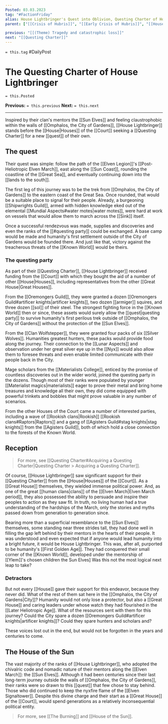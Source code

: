 ```yaml
---
Posted: 03.03.2023
tag: "#FactionFriday"
alias: House Lightbringer's Quest into Oblivion, Questing Charter of House Lightbringer
parent: ["[[Crisis of Hubris]]", "[[Early Crisis of Hubris]]", "[[House Lightbringer]]", "[[Quest]]", "[[Quest into Oblivion]]", "[[Questing Charter]]"]

previous: "[[(Theme) Tragedy and catastrophic loss]]"
next: "[[Questing Charter]]"
---
```

`= this.tag` #DailyPost 
# The Questing Charter of House Lightbringer
`= this.Posted`

**Previous:** `= this.previous`
**Next:** `= this.next`

---

Inspired by their clan's mentors the [[Sun Elves]] and feeling claustrophobic within the walls of [[Omphalos, the City of Gardens]], [[House Lightbringer]] stands before the [[House|Houses]] of the [[Court]] seeking a [[Questing Charter]] for a new [[quest]] of their own.

## The quest

Their quest was simple: follow the path of the [[Elven Legion]]'s [[Post-Heliotropic Elven March]], east along the [[Sun Coast]], rounding the coastline of the [[Great Sea]], and eventually continuing down into the [[lands to the south]].

The first leg of this journey was to be the trek from [[Omphalos, the City of Gardens]] to the eastern coast of the Great Sea. Once rounded, that would be a suitable place to signal for their people. Already, a burgeoning [[Shipwrights Guild]], armed with hidden knowledge eked out of the elemental [[Mundial Aspects#water motes|water motes]], were hard at work on vessels that would allow them to march across the [[Sink]] itself.

Once a successful rendezvous was made, supplies and discoveries and even the ranks of the [[#questing party]] could be exchanged. A base camp would be made and humanity's first settlement outside of the City of Gardens would be founded there. And just like that, victory against the treacherous threats of the [[Known World]] would be theirs.

### The questing party

As part of their [[Questing Charter]], [[House Lightbringer]] received funding from the [[Court]] with which they bought the aid of a number of other [[House|Houses]], including representatives from the other [[Great House|Great Houses]].

From the [[Oremongers Guild]], they were granted a dozen [[Oremongers Guild#artificer knights|artificer knights]], two dozen [[armiger]] squires, and three dozen [[sol]] of their steel. The strongest fighting force in the [[Known World]] then or since, these assets would surely allow the [[quest|questing party]] to survive humanity's first perilous trek outside of [[Omphalos, the City of Gardens]] without the protection of the [[Sun Elves]].

From the [[Clan Wolfstepper]], they were granted four packs of six [[Silver Wolves]]. Humanities greatest hunters, these packs would provide food along the journey. Their connection to the [[Lunar Aspects]] and observation under her great silver eye up in the [[Nyx]] would also allow them to foresee threats and even enable limited communicate with their people back in the City. 

Mage scholars from the [[Materialists College]], enticed by the promise of countless discoveries out in the wider world, joined the questing party in the dozens. Though most of their ranks were populated by younger [[Materialist magics|materialists]] eager to prove their metal and bring home treasures and knowledge all their own, they did come equipped with powerful trinkets and bobbles that might prove valuable in any number of scenarios.

From the other Houses of the Court came a number of interested parties, including a wave of [[Rookish clans|Rookish]] [[Rookish clans#Raptors|Raptors]] and a gang of [[Agisters Guild#stag knights|stag knights]] from the [[Agisters Guild]], both of which hold a close connection to the forests of the Known World.

## Reception

> For more, see [[Questing Charter#Acquiring a Questing Charter|Questing Charter > Acquiring a Questing Charter]].

Of course, [[House Lightbringer]] saw significant support for their [[Questing Charter]] from the [[House|Houses]] of the [[Court]]. As a [[Great House]] themselves, they wielded immense political power. And, as one of the great [[human clans|clans]] of the [[Elven March|Elven March period]], they also possessed the ability to persuade and inspire their peoples to action as they saw fit. In truth, no living human had a true understanding of the hardships of the March, only the stories and myths passed down from generation to generation since.

Bearing more than a superficial resemblance to the [[Sun Elves]] themselves, some standing near three strides tall, they had done well in filling the gap left behind by their mentors in the hearts of their people. It was understood and even expected that if anyone would lead humanity into a bright future, it would be House Lightbringer. This was, after all, purported to be humanity's [[First Golden Age]]. They had conquered their small corner of the [[Known World]], developed under the mentorship of [[Ylem]]'s chosen children the Sun Elves] Was this not the most logical next leap to take?

### Detractors

But not every [[House]] gave their support for this endeavor, because they never did. What of the rest of them sat here in the [[Omphalos, the City of Gardens|City]]? Humanity would not only lose a protector, but also a [[Great House]] and caring leaders under whose watch they had flourished in the [[Later Heliotropic Age]]. What of the resources sent with them for this journey? Could the City spare a dozen [[Oremongers Guild#artificer knights|artificer knights]]? Could they spare hunters and scholars and?

These voices lost out in the end, but would not be forgotten in the years and centuries to come.

## The House of the Sun

The vast majority of the ranks of [[House Lightbringer]], who adopted the chivalric code and nomadic nature of their mentors along the [[Elven March]]: the [[Sun Elves]]. Although it had been centuries since their last long-term journey outside the walls of [[Omphalos, the City of Gardens]], their ranks were so drawn to this [[quest]] that few chose to stay behind. Those who did continued to keep the nyxfire flame of the [[Elven Signaltower]]. Despite this divine charge and their start as a [[Great House]] of the [[Court]], would spend generations as a relatively inconsequential political entity.

> For more, see [[The Burning]] and [[House of the Sun]].
